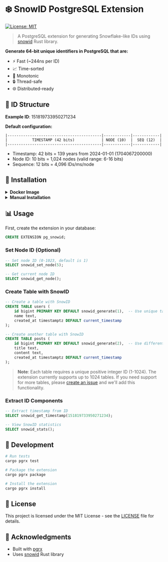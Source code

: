 # ❄️ SnowID PostgreSQL Extension

[![License: MIT](https://img.shields.io/badge/License-MIT-yellow.svg)](https://opensource.org/licenses/MIT)

> A PostgreSQL extension for generating Snowflake-like IDs using [snowid](https://crates.io/crates/snowid) Rust library.

**Generate 64-bit unique identifiers in PostgreSQL that are:**
- ⚡️ Fast (~244ns per ID)
- 📈 Time-sorted
- 🔄 Monotonic
- 🔒 Thread-safe
- 🌐 Distributed-ready

## 🧮 ID Structure

**Example ID**: 151819733950271234

**Default configuration:**
```text
|------------------------------------------|------------|------------|
|           TIMESTAMP (42 bits)            | NODE (10)  |  SEQ (12)  |
|------------------------------------------|------------|------------|
```
- Timestamp: 42 bits = 139 years from 2024-01-01 (1704067200000)
- Node ID: 10 bits = 1,024 nodes (valid range: 6-16 bits)
- Sequence: 12 bits = 4,096 IDs/ms/node

## 🎯 Installation

<details>
<summary><b>Docker Image</b></summary>

Use our pre-built PostgreSQL 17 image with SnowID extension:

```bash
docker pull qeeqez/snowid:v0.1.0-pg17
docker run -e POSTGRES_PASSWORD=postgres -p 5432:5432 qeeqez/snowid:v0.1.0-pg17
```

The image comes with:
- PostgreSQL 17
- SnowID extension installed
- `shared_preload_libraries` configured
</details>

<details>
<summary><b>Manual Installation</b></summary>

1. Build and install the extension:
```bash
cargo pgrx install --release
```

2. Add the extension to `postgresql.conf`:
```ini
# Required: Add pg_snowid to shared_preload_libraries
shared_preload_libraries = 'pg_snowid'
```

3. Restart PostgreSQL server to load the library
</details>

## 📊 Usage

First, create the extension in your database:
```sql
CREATE EXTENSION pg_snowid;
```

### Set Node ID (Optional)

```sql
-- Set node ID (0-1023, default is 1)
SELECT snowid_set_node(5);

-- Get current node ID
SELECT snowid_get_node();
```

### Create Table with SnowID

```sql
-- Create a table with SnowID
CREATE TABLE users (
    id bigint PRIMARY KEY DEFAULT snowid_generate(1),  -- Use unique table_id (1)
    name text,
    created_at timestamptz DEFAULT current_timestamp
);

-- Create another table with SnowID
CREATE TABLE posts (
    id bigint PRIMARY KEY DEFAULT snowid_generate(2),  -- Use different table_id (2)
    title text,
    content text,
    created_at timestamptz DEFAULT current_timestamp
);
```

> **Note**: Each table requires a unique positive integer ID (1-1024). The extension currently supports up to 1024 tables. If you need support for more tables, please [create an issue](https://github.com/qeeqez/snowid-postgres/issues) and we'll add this functionality.

### Extract ID Components

```sql
-- Extract timestamp from ID
SELECT snowid_get_timestamp(151819733950271234);

-- View SnowID statistics
SELECT snowid_stats();
```

## 🔧 Development

```bash
# Run tests
cargo pgrx test

# Package the extension
cargo pgrx package

# Install the extension
cargo pgrx install
```

## 📄 License

This project is licensed under the MIT License - see the [LICENSE](LICENSE) file for details.

## 🙏 Acknowledgments

- Built with [pgrx](https://github.com/pgcentralfoundation/pgrx)
- Uses [snowid](https://crates.io/crates/snowid) Rust library
